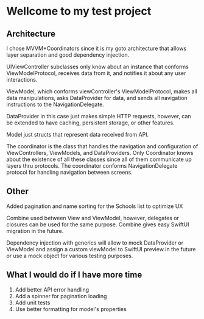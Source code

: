 # Wellcome to my test project

## Architecture

I chose MVVM+Coordinators since it is my goto architecture that allows layer separation and good dependency injection.

UIViewController subclasses only know about an instance that conforms ViewModelProtocol, receives data from it, and notifies it about any user interactions.

ViewModel, which conforms viewController's ViewModelProtocol, makes all data manipulations, asks DataProvider for data, and sends all navigation instructions to the NavigationDelegate.

DataProvider in this case just makes simple HTTP requests, however, can be extended to have caching, persistent storage, or other features.

Model just structs that represent data received from API.

The coordinator is the class that handles the navigation and configuration of ViewControllers, ViewModels, and DataProviders. Only Coordinator knows about the existence of all these classes since all of them communicate up layers thru protocols. The coordinator conforms NavigationDelegate protocol for handling navigation between screens.

## Other

Added pagination and name sorting for the Schools list to optimize UX

Combine used between View and ViewModel, however, delegates or closures can be used for the same purpose. Combine gives easy SwiftUI migration in the future.

Dependency injection with generics will allow to mock DataProvider or ViewModel and assign a custom viewModel to SwiftUI preview in the future or use a mock object for various testing purposes.

## What I would do if I have more time

1. Add better API error handling
2. Add a spinner for pagination loading
3. Add unit tests
4. Use better formatting for model's properties
